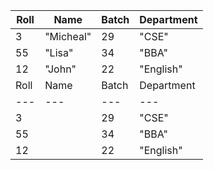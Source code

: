 | Roll | Name | Batch | Department |
| --- | --- | --- | --- |
| 3 | "Micheal" | 29 | "CSE" |
| 55 | "Lisa" | 34 | "BBA" |
| 12 | "John" | 22 | "English" |
| Roll | Name | Batch | Department |
| --- | --- | --- | --- |
| 3 | | 29 | "CSE" |
| 55 | | 34 | "BBA" |
| 12 | | 22 | "English" |
